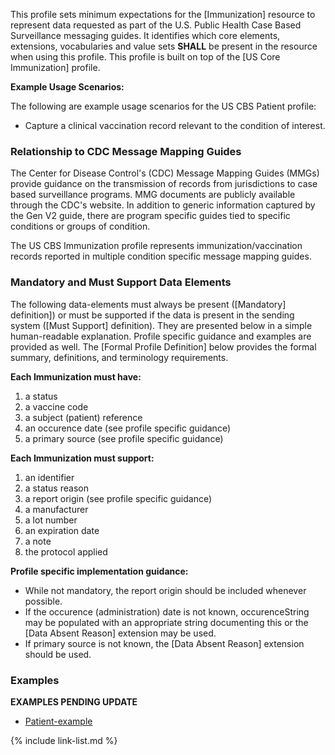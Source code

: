 This profile sets minimum expectations for the [Immunization] resource to represent data requested as part of the U.S. Public Health Case Based Surveillance messaging guides. It identifies which core elements, extensions, vocabularies and value sets **SHALL** be present in the resource when using this profile. This profile is built on top of the [US Core Immunization] profile.

**Example Usage Scenarios:**

The following are example usage scenarios for the US CBS Patient profile:

-   Capture a clinical vaccination record relevant to the condition of interest.

### Relationship to CDC Message Mapping Guides

The Center for Disease Control's (CDC) Message Mapping Guides (MMGs) provide guidance on the transmission of records from jurisdictions to case based surveillance programs. MMG documents are publicly available through the CDC's website. In addition to generic information captured by the Gen V2 guide, there are program specific guides tied to specific conditions or groups of condition.

The US CBS Immunization profile represents immunization/vaccination records reported in multiple condition specific message mapping guides.

### Mandatory and Must Support Data Elements

The following data-elements must always be present ([Mandatory] definition]) or must be supported if the data is present in the sending system ([Must Support] definition). They are presented below in a simple human-readable explanation.  Profile specific guidance and examples are provided as well.  The [Formal Profile Definition] below provides the formal summary, definitions, and  terminology requirements.  

**Each Immunization must have:**

1. a status
1. a vaccine code
1. a subject (patient) reference
1. an occurence date (see profile specific guidance)
1. a primary source (see profile specific guidance)

**Each Immunization must support:**

1. an identifier
1. a status reason
1. a report origin (see profile specific guidance)
1. a manufacturer
1. a lot number
1. an expiration date
1. a note
1. the protocol applied

**Profile specific implementation guidance:**

- While not mandatory, the report origin should be included whenever possible.
- If the occurence (administration) date is not known, occurenceString may be populated with an appropriate string documenting this or the [Data Absent Reason] extension may be used.
- If primary source is not known, the [Data Absent Reason] extension should be used.

### Examples
**EXAMPLES PENDING UPDATE**
- [Patient-example](Patient-example.html)

{% include link-list.md %}